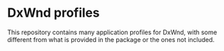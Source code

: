 # DxWnd profiles
This repository contains many application profiles for DxWnd, with some different from what is provided in the package or the ones not included.
